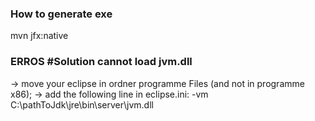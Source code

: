### How to generate exe
mvn jfx:native

### ERROS  #Solution cannot load jvm.dll 
-> move your eclipse in ordner programme Files (and not in programme x86); 
-> add the following line in eclipse.ini: 
      -vm  C:\pathToJdk\jre\bin\server\jvm.dll
